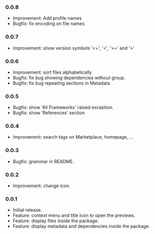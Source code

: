 ### 0.0.8

- Improvement: Add profile names
- Bugfix: fix encoding on file names

### 0.0.7

- Improvement: show version symbols '<=', '<', '>=' and '>'

### 0.0.6

- Improvement: sort files alphabetically
- Bugfix: fix bug showing dependencies without group.
- Bugfix: fix bug repeating sections in Metadata

### 0.0.5

- Bugfix: show 'All Frameworks' raised exception.
- Bugfix: show 'References' section

### 0.0.4

- Improvement: search tags on Marketplace, homepage, ...

### 0.0.3

- Bugfix: grammar in README.

### 0.0.2

- Improvement: change icon.

### 0.0.1

- Initial release.
- Feature: context menu and title icon to open the previews.
- Feature: display files inside the package.
- Feature: display metadata and dependencies inside the package.
